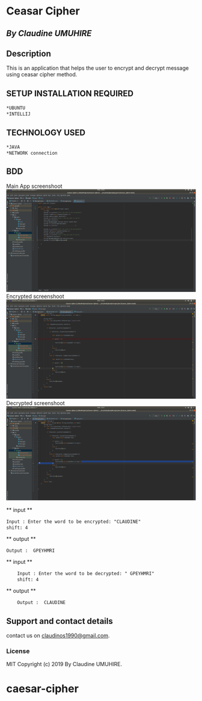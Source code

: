 # Ceasar Cipher

## *By Claudine UMUHIRE*

## Description

This is an application  that helps the user to encrypt and decrypt  message using ceasar cipher method.

## SETUP INSTALLATION REQUIRED
    *UBUNTU
    *INTELLIJ
    
 ## TECHNOLOGY USED 
 
    *JAVA 
    *NETWORK connection

## BDD
Main App screenshoot  
<img src="photo/app.png">
Encrypted  screenshoot  
<img src="photo/encry.png">
Decrypted  screenshoot
<img src="photo/decry.png">

** input ** 

    Input : Enter the word to be encrypted: "CLAUDINE"
    shift: 4
** output ** 

    Output :  GPEYHMRI
    
 ** input ** 
    
        Input : Enter the word to be decrypted: " GPEYHMRI"
        shift: 4
 ** output ** 
    
        Output :  CLAUDINE
 
## Support and contact details
contact us on claudinos1990@gmail.com.

### License
MIT Copyright (c) 2019 By Claudine UMUHIRE. 
# caesar-cipher
